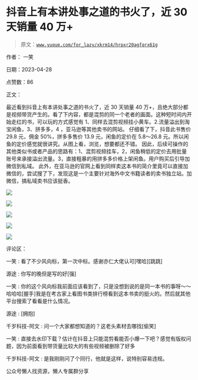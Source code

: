 # 抖音上有本讲处事之道的书火了，近 30 天销量 40 万+

> 原文：[`www.yuque.com/for_lazy/xkrm14/hrpxr20agfqrx61g`](https://www.yuque.com/for_lazy/xkrm14/hrpxr20agfqrx61g)

作者： 一笑

日期：2023-04-28

点赞数：86

正文：

最近看到抖音上有本讲处事之道的书火了，近 30 天销量 40 万+，且绝大部分都是视频带货产生的。看了下内容，都是混剪的同一个老者的画面。这种短时间内开始走红的书，可以玩的方式感觉有 1、同样去混剪视频挂小黄车。2.流量溢出到淘宝闲鱼，3、拼多多，4 ，亚马逊等其他卖书的网站。 仔细看了下，抖音此书售价 29.8 元，佣金 50%，拼多多售价 13.9 元，闲鱼的定价在 5.8～26.8 元。所以闲鱼的定价感觉就很讲究。从图上看，浏览，想要都还不错。 因此，后续可操作的其他类似书或者产品的思路有：1、混剪视频挂车，2，闲鱼稍低的定价去用批量账号来承接溢出流量。3，直接粗暴的用拼多多价格上架闲鱼。用户购买后引导加微信到私域。 此外，在亚马逊的官网上看到同样卖这本书的简介里竟可以直接加微信的，尝试搜了下，发现这是一个主要针对海外中文书籍读者的卖书独立站。加微信，搞私域卖书应该挺香。

![](img/1a74df849a23a008afb9d72aa5b29664.png)  

![](img/78288050b015ab5d58444b73f47c2b52.png)

![](img/2fda91f133fd25cb64a0ba6c3d3296c4.png)

![](img/268a7073cfedf8ce5e35b8794033db95.png)

![](img/fe5432bcc438908bda59ff8300764761.png)

评论区：

一笑 : 看了不少风向标，第一次中标。感谢亦仁大佬认可[嘿哈][跳跳]

源途 : 你写的晚但是写的好[强]

一笑 : 你的这个风向标我前面应该看到了，只是没想到说的是同一本书的事呀～～哈哈哈[握手]我是在考古家上看图书类排行榜看到这本书卖的挺火的。然后就其他平台搜索了看看是什么情况。

源途 : [拥抱]

千岁科技-阿文 : 问一个大家都想知道的？这老头素材去哪找[偷笑]

一笑 : 直接去水印下载？估计在抖音上只能混剪看能否小爆一下吧？感觉有版权问题，因为前面看到带货量比较大的有些视频被删除了好多

千岁科技-阿文 : 是我刚刚问了个同行，他就是这样，说特别容易违规。

公众号懒人找资源，懒人专属群分享

